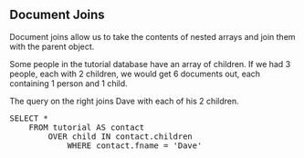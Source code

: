 ## Document Joins

Document joins allow us to take the contents of nested arrays and join them with the parent object.

Some people in the tutorial database have an array of children.  If we had 3 people, each with 2 children, we would get 6 documents out, each containing 1 person and 1 child.

The query on the right joins Dave with each of his 2 children.

<pre id="example">
SELECT * 
    FROM tutorial AS contact
    	OVER child IN contact.children
        	WHERE contact.fname = 'Dave' 
</pre>